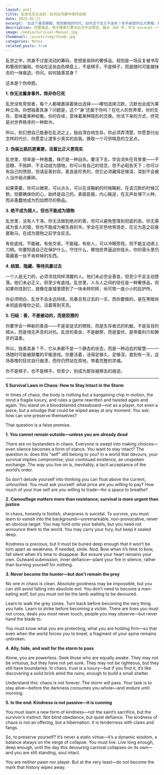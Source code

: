 ```yaml
---
layout: post
title: 乱世生存五法则：如何在风暴中保持自我
date: 2025-02-27
excerpt: '在这个善恶模糊、规则颠倒的时代，如何活下去又不迷失？本手册提供五大策略，助你在乱世中保存灵魂。In an era where rules blur and morality fades, how do you survive without losing yourself? This manual offers five strategies to keep your soul intact in chaos.'
description: 完整描述，用于搜索引擎与社交平台预览，最长 160 字，可与 excerpt 一致
image: /media/Survival-Manual.jpg
thumbnail: /assets/img/thumb.jpg
categories: Notes
related_posts: true
---
```


乱世之中，肉身不过是流动的筹码，思想是易碎的奢侈品，规则是一场反复被书写和篡改的骗局。你站在这张血色棋盘上，不是棋手，不是棋子，而是随时可能被抹去的一抹痕迹。你问，如何独善其身？

这本是个伪命题。

**1. 你无法置身事外，除非你已死**

乱世没有旁观者，每个人都被裹挟着做出选择——哪怕选择沉默，沉默也会成为某种立场。你想独善其身？问题是，这个“身”还属于你吗？在吃人的世界里，你的生存，意味着某种权衡，你的存续，意味着某种隐形的交换。你活下来的方式，终究是对世界秩序的一种默许。

所以，别幻想自己能悬在乱流之上，独自清白地生存。你必须弄清楚，你愿意付出怎样的代价，你愿意让渡多少真实的自我，换取一个可供喘息的立足点。

**2. 伪装比抵抗更重要，活着比正义更现实**

乱世里，坦率是一种愚蠢，锋芒是一种自杀。要活下去，学会消失在背景里——不显眼、不挑衅、不主动成为猎物。你可以有自己的信念，但不必昭告天下；你可以有自己的愤怒，但请妥善封存。善良是珍贵的，但它必须藏得足够深，深到不会被人当作弱点撕碎。

如果需要，你可以微笑，可以点头，可以在该鞠躬的时候鞠躬，在该沉默的时候沉默。但要确保你的心，始终是自己的。表面臣服，内心叛逆，在无声处埋下火种，而非愚蠢地成为烈焰燃尽的祭品。

**3. 绝不成为猎人，但也不能成为猎物**

乱世里，没有人干净。你无法做到绝对的善，但可以避免堕落到彻底的恶。你无需成为食人的狼，但也不能成为被生吞的羊。学会在灰色地带游走，在沦为恶之前悬崖勒马，在成为猎物之前学会反击。

有些底线，不能破。有些交易，不能碰。有些人，可以冷眼旁观，但不能主动递上刀柄。你要知道自己在保护什么，守住什么，哪怕世界逼迫你低头，你的骨头里仍需藏着一丝不肯碎掉的东西。

**4. 结盟、隐藏、等待风暴过去**

一个人是无力的，必须寻找同样清醒的人。他们未必完全善良，但至少不会主动堕落。他们未必正义，但至少有底线。乱世里，人与人之间的信任是一种奢侈品，但如果你找到它，就像在废墟里摸到了一块未碎的砖，尚可筑一座小小的庇护所。

你必须明白，乱世不会永远持续。风暴总有过去的一天，而你要做的，是在黑暗尚未彻底吞噬你之前，活着等到天亮。

**5. 归结：善，不是被动的，而是狡猾的**

你要学会一种新的善良——不是圣徒式的牺牲，而是生存者式的机敏。不是盲目的顺从，而是悄无声息的对抗。乱世的善良，不是献祭，而是蛰伏，是带着利爪和獠牙的温柔。

所以，独善其身？不，它从来都不是一个静态的状态，而是一种动态的智慧——一场随时可能被颠覆的平衡游戏。你要活着，活得足够久，足够深，直到有一天，这场吞噬的狂欢自行崩溃，而你仍然站在原地，带着完整的灵魂。

你不是棋子，也不是棋手。但至少，别成为那张被擦去的痕迹。

---

**5 Survival Laws in Chaos: How to Stay Intact in the Storm**

In times of chaos, the body is nothing but a bargaining chip in motion, the mind a fragile luxury, and rules a game rewritten and twisted again and again. You stand on a bloodstained chessboard—not as a player, not even a piece, but a smudge that could be wiped away at any moment. You ask: how can one preserve themselves?

That question is a false premise.

**1. You cannot remain outside—unless you are already dead**

There are no bystanders in chaos. Everyone is swept into making choices—even silence becomes a form of stance. You want to stay intact? The question is: does this “self” still belong to you? In a world that devours, your survival implies compromise; your continued existence, an unspoken exchange. The way you live on is, inevitably, a tacit acceptance of the world’s order.

So don’t delude yourself into thinking you can float above the current, untouched. You must ask yourself: what price are you willing to pay? How much of your true self are you willing to trade—for a space to breathe?

**2. Camouflage matters more than resistance; survival is more urgent than justice**

In chaos, honesty is foolish, sharpness is suicidal. To survive, you must learn to vanish into the background—unremarkable, non-provocative, never an obvious target. You may hold onto your beliefs, but you need not announce them to the world. You may carry your fury, but keep it sealed deep.

Kindness is precious, but it must be buried deep enough that it won’t be torn apart as weakness. If needed, smile. Nod. Bow when it’s time to bow, fall silent when it’s time to disappear. But ensure your heart remains your own. Outward submission, inner defiance—plant your fire in silence, rather than burning yourself for nothing.

**3. Never become the hunter—but don’t remain the prey**

No one in chaos is clean. Absolute goodness may be impossible, but you can still avoid falling into absolute evil. You don’t need to become a man-eating wolf, but you must not be the lamb waiting to be devoured.

Learn to walk the grey zones. Turn back before becoming the very thing you hate. Learn to strike before becoming a victim. There are lines you must not cross, deals you must never touch, people you may observe—but never hand the blade to.

You must know what you are protecting, what you are holding firm—so that even when the world forces you to kneel, a fragment of your spine remains unbroken.

**4. Ally, hide, and wait for the storm to pass**

Alone, you are powerless. Seek those who are equally awake. They may not be virtuous, but they have not yet sunk. They may not be righteous, but they still have boundaries. In chaos, trust is a luxury—but if you find it, it’s like discovering a solid brick amid the ruins, enough to build a small shelter.

Understand this: chaos is not forever. The storm will pass. Your task is to stay alive—before the darkness consumes you whole—and endure until morning.

**5. In the end: Kindness is not passive—it is cunning**

You must learn a new form of kindness—not the saint’s sacrifice, but the survivor’s instinct. Not blind obedience, but quiet defiance. The kindness of chaos is not an offering, but a hibernation. It is tenderness with claws and fangs.

So, to preserve yourself? It’s never a static virtue—it’s a dynamic wisdom, a balance always on the verge of collapse. You must live. Live long enough, deep enough, until the day this devouring carnival collapses on its own—and you are still standing, soul intact.

You are neither pawn nor player. But at the very least—do not become the mark that history wipes away.